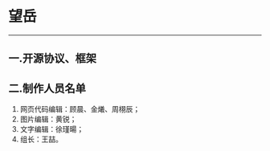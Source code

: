 # **望岳**

----------

## 一.开源协议、框架 ##

## 二.制作人员名单 ##
1. 网页代码编辑：顾晨、金爔、周栩辰；
2. 图片编辑：黄锐；
3. 文字编辑：徐瑾暘；
4. 组长：王喆。

